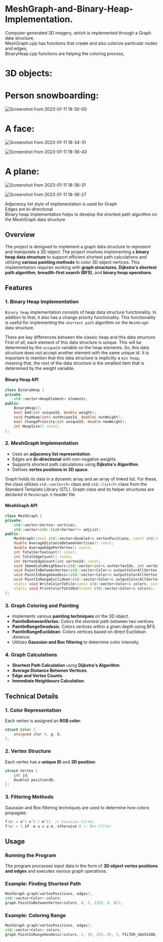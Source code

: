 # MeshGraph-and-Binary-Heap-Implementation.

Computer-generated 3D imagery, which is implemented through a Graph data structure,<br />
MeshGraph.cpp has functions that create and also colorize particular nodes and edges, <br />
BinaryHeap.cpp functions are helping the coloring process, <br />

# 3D objects:<br />
# Person snowboarding: <br />
![Screenshot from 2023-01-11 18-30-00](https://user-images.githubusercontent.com/95969634/211882007-d05f215d-6052-4ff7-adfb-1233ff219ed1.png)
<br />

# A face: <br />
![Screenshot from 2023-01-11 18-34-31](https://user-images.githubusercontent.com/95969634/211882162-681df592-8647-44df-b70f-d0cd949c6aa1.png)

![Screenshot from 2023-01-11 18-36-43](https://user-images.githubusercontent.com/95969634/211882222-93cc97ea-2965-447a-91ae-6814e8eaffdb.png)
<br />

# A plane: <br />  
![Screenshot from 2023-01-11 18-36-31](https://user-images.githubusercontent.com/95969634/211882226-4f28a3e7-228d-460e-9560-631af461770c.png)

![Screenshot from 2023-01-11 18-36-27](https://user-images.githubusercontent.com/95969634/211882647-a4bd2675-43e2-466e-b445-31c58123e524.png)


Adjacency list style of implementation is used for Graph <br />
Edges are bi-directional <br />
Binary heap Implementation helps to develop the shortest path algorithm on the MeshGraph data structure<br />

## Overview
The project is designed to implement a graph data structure to represent and manipulate a 3D object. The project involves implementing a **binary heap data structure** to support efficient shortest path calculations and utilizing **various painting methods** to color 3D object vertices. This implementation requires working with **graph structures**, **Dijkstra's shortest path algorithm**, **breadth-first search (BFS)**, and **binary heap operations**.

## Features

### 1. Binary Heap Implementation
`Binary heap` implementation consists of heap data structure functionality. In addition to that, it also has a change priority functionality. This functionality is useful for implementing the `shortest path` algorithm on the `MeshGraph` data structure.

There are key differences between the classic heap and this data structure. First of all, each element of this data structure is unique. This will be determined by the `uniqueId` variable on the heap elements. So, this data structure does not accept another element with the same unique id.
It is important to mention that this data structure is implicitly a `min heap`; meaning that, the root of the data structure is the smallest item that is determined by the weight variable.

#### Binary Heap API
```cpp
class BinaryHeap {
private:
    std::vector<HeapElement> elements;
public:
    BinaryHeap();
    bool Add(int uniqueId, double weight);
    void PopHeap(int& outUniqueId, double& outWeight);
    bool ChangePriority(int uniqueId, double newWeight);
    int HeapSize() const;
};
```

### 2. MeshGraph Implementation
- Uses an **adjacency list representation**.
- Edges are **bi-directional** with non-negative weights.
- Supports shortest path calculations using **Dijkstra's Algorithm**.
- Defines **vertex positions in 3D space**.

Graph holds its data in a dynamic array and an array of linked list. For these, the class utilizes `std::vector<T>` class and `std::list<T>` class from the Standard Template Library (STL). Graph class and its helper structures are declared in `MeshGraph.h` header file

#### MeshGraph API
```cpp
class MeshGraph {
private:
    std::vector<Vertex> vertices;
    std::vector<std::list<Vertex*>> adjList;
public:
    MeshGraph(const std::vector<Double3>& vertexPositions, const std::vector<IdPair>& edges);
    double AverageDistanceBetweenVertices() const;
    double AverageEdgePerVertex() const;
    int TotalVertexCount() const;
    int TotalEdgeCount() const;
    int VertexEdgeCount(int vertexId) const;
    void ImmediateNeighbours(std::vector<int>& outVertexIds, int vertexId) const;
    void PaintInBetweenVertex(std::vector<Color>& outputColorAllVertex, int vertexIdFrom, int vertexIdTo, const Color& color) const;
    void PaintInRangeGeodesic(std::vector<Color>& outputColorAllVertex, int vertexId, const Color& color, int maxDepth, FilterType type, double alpha) const;
    void PaintInRangeEuclidean(std::vector<Color>& outputColorAllVertex, int vertexId, const Color& color, int maxDepth, FilterType type, double alpha) const;
    static void WriteColorToFile(const std::vector<Color>& colors, const std::string& fileName);
    static void PrintColorToStdOut(const std::vector<Color>& colors);
};
```

### 3. Graph Coloring and Painting
- Implements various **painting techniques** on the 3D object.
- **PaintInBetweenVertex**: Colors the shortest path between two vertices.
- **PaintInRangeGeodesic**: Colors vertices within a given depth using BFS.
- **PaintInRangeEuclidean**: Colors vertices based on direct Euclidean distance.
- Utilizes **Gaussian and Box filtering** to determine color intensity.

### 4. Graph Calculations
- **Shortest Path Calculation** using **Dijkstra's Algorithm**.
- **Average Distance Between Vertices**.
- **Edge and Vertex Counts**.
- **Immediate Neighbours Calculation**.

## Technical Details
### 1. Color Representation
Each vertex is assigned an **RGB color**:
```cpp
struct Color {
    unsigned char r, g, b;
};
```

### 2. Vertex Structure
Each vertex has a **unique ID** and **3D position**:
```cpp
struct Vertex {
    int id;
    Double3 position3D;
};
```

### 3. Filtering Methods
Gaussian and Box filtering techniques are used to determine how colors propagate:
```cpp
f(x) = e^(-x^2 / α^2)  // Gaussian Filter
f(x) = 1 if -α ≤ x ≤ α, otherwise 0 // Box Filter
```

## Usage
### Running the Program
The program processes input data in the form of **3D object vertex positions and edges** and executes various graph operations.

### Example: Finding Shortest Path
```cpp
MeshGraph graph(vertexPositions, edges);
std::vector<Color> colors;
graph.PaintInBetweenVertex(colors, 0, 5, {255, 0, 0});
```

### Example: Coloring Range
```cpp
MeshGraph graph(vertexPositions, edges);
std::vector<Color> colors;
graph.PaintInRangeGeodesic(colors, 2, {0, 255, 0}, 3, FILTER_GAUSSIAN, 0.5);
```
